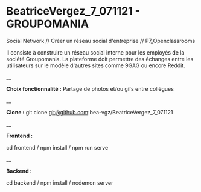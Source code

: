 # BeatriceVergez_7_071121 - GROUPOMANIA
Social Network // Créer un réseau social d'entreprise // P7_Openclassrooms

Il consiste à construire un réseau social interne pour les employés de la société Groupomania.
La plateforme doit permettre des échanges entre les utilisateurs sur le modèle d'autres sites comme 9GAG ou encore Reddit.

__

**Choix fonctionnalité :**
Partage de photos et/ou gifs entre collègues

__

**Clone :**
git clone git@github.com:bea-vgz/BeatriceVergez_7_071121

__

**Frontend :**

cd frontend /
npm install /
npm run serve

__

**Backend :**

cd backend /
npm install /
nodemon server

